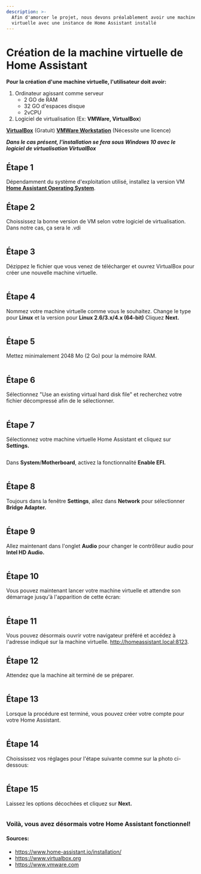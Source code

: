 ```yaml
---
description: >-
  Afin d'amorcer le projet, nous devons préalablement avoir une machine
  virtuelle avec une instance de Home Assistant installé
---
```


# Création de la machine virtuelle de Home Assistant

**Pour la création d'une machine virtuelle, l'utilisateur doit avoir:**

1. Ordinateur agissant comme serveur
   * 2 GO de RAM
   * 32 GO d'espaces disque
   * 2vCPU
2. Logiciel de virtualisation (Ex: **VMWare, VirtualBox**)

[**VirtualBox**](https://www.virtualbox.org) (Gratuit) [**VMWare Workstation**](https://www.vmware.com/ca/products/workstation-pro/workstation-pro-evaluation.html) (Nécessite une licence)

_**Dans le cas présent, l'installation se fera sous Windows 10 avec le logiciel de virtualisation VirtualBox**_

## Étape 1

Dépendamment du système d'exploitation utilisé, installez la version VM [**Home Assistant Operating System**](https://www.home-assistant.io/installation/).

## Étape 2

Choississez la bonne version de VM selon votre logiciel de virtualisation. Dans notre cas, ça sera le .vdi

<figure><img src="../.gitbook/assets/vb0 (1).png" alt=""><figcaption></figcaption></figure>

## Étape 3

Dézippez le fichier que vous venez de télécharger et ouvrez VirtualBox pour créer une nouvelle machine virtuelle.

<figure><img src="../.gitbook/assets/vb1 (2).png" alt=""><figcaption></figcaption></figure>

## Étape 4

Nommez votre machine virtuelle comme vous le souhaitez. Change le type pour **Linux** et la version pour **Linux 2.6/3.x/4.x (64-bit)** Cliquez **Next.**

<figure><img src="../.gitbook/assets/vb2 (1).png" alt=""><figcaption></figcaption></figure>

## Étape 5

Mettez minimalement 2048 Mo (2 Go) pour la mémoire RAM.

<figure><img src="../.gitbook/assets/vb3.png" alt=""><figcaption></figcaption></figure>

## Étape 6

Sélectionnez "Use an existing virtual hard disk file" et recherchez votre fichier décompressé afin de le sélectionner.

<figure><img src="../.gitbook/assets/vb4.png" alt=""><figcaption></figcaption></figure>

## Étape 7

Sélectionnez votre machine virtuelle Home Assistant et cliquez sur **Settings.**

<figure><img src="../.gitbook/assets/vb5 (1).png" alt=""><figcaption></figcaption></figure>

Dans **System**/**Motherboard**, activez la fonctionnalité **Enable EFI.**

<figure><img src="../.gitbook/assets/vb6 (1).png" alt=""><figcaption></figcaption></figure>

## Étape 8

Toujours dans la fenêtre **Settings**, allez dans **Network** pour sélectionner **Bridge Adapter.**

<figure><img src="../.gitbook/assets/vb7 (1).png" alt=""><figcaption></figcaption></figure>

## Étape 9

Allez maintenant dans l'onglet **Audio** pour changer le contrôlleur audio pour **Intel HD Audio.**

<figure><img src="../.gitbook/assets/vb8.png" alt=""><figcaption></figcaption></figure>

## Étape 10

Vous pouvez maintenant lancer votre machine virtuelle et attendre son démarrage jusqu'à l'apparition de cette écran:

<figure><img src="../.gitbook/assets/vb9 (1).png" alt=""><figcaption></figcaption></figure>

## Étape 11

Vous pouvez désormais ouvrir votre navigateur préféré et accédez à l'adresse indiqué sur la machine virtuelle. http://homeassistant.local:8123.

## Étape 12

Attendez que la machine ait terminé de se préparer.

<figure><img src="../.gitbook/assets/vb10.png" alt=""><figcaption></figcaption></figure>

## Étape 13

Lorsque la procédure est terminé, vous pouvez créer votre compte pour votre Home Assistant.

<figure><img src="../.gitbook/assets/vb11.png" alt=""><figcaption></figcaption></figure>

## Étape 14

Choississez vos réglages pour l'étape suivante comme sur la photo ci-dessous:

<figure><img src="../.gitbook/assets/vb12.png" alt=""><figcaption></figcaption></figure>

## Étape 15

Laissez les options décochées et cliquez sur **Next.**

<figure><img src="../.gitbook/assets/vb13 (1).png" alt=""><figcaption></figcaption></figure>

### Voilà, vous avez désormais votre Home Assistant fonctionnel!

#### Sources:

* https://www.home-assistant.io/installation/
* https://www.virtualbox.org
* https://www.vmware.com
